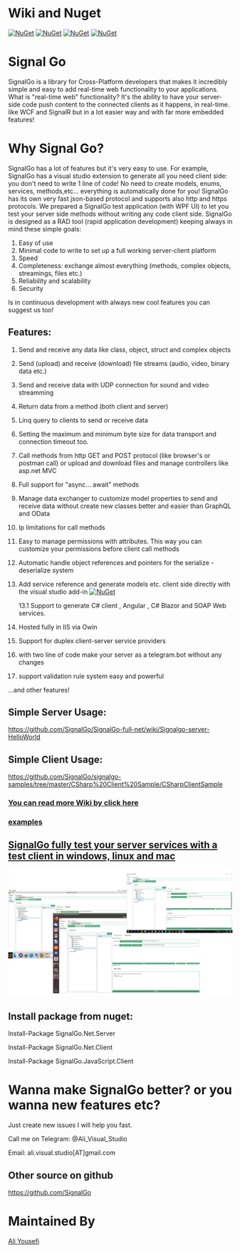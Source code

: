 # Wiki and Nuget
[![NuGet](https://img.shields.io/badge/github-full%20wiki-brightgreen.svg)](https://github.com/SignalGo/SignalGo-full-net/wiki)
[![NuGet](https://img.shields.io/badge/nuget-server.net%20v5+-blue.svg)](https://www.nuget.org/packages/SignalGo.Net.Server/)  [![NuGet](https://img.shields.io/badge/nuget-client.net%20v5+-blue.svg)](https://www.nuget.org/packages/SignalGo.Net.Client/)  [![NuGet](https://img.shields.io/badge/nuget-javascript%20v5+-blue.svg)](https://www.nuget.org/packages/SignalGo.JavaScript.Client/)

# Signal Go

SignalGo is a library for Cross-Platform developers that makes it incredibly simple and easy to add real-time web functionality to your applications. What is "real-time web" functionality? It's the ability to have your server-side code push content to the connected clients as it happens, in real-time. like WCF and SignalR but in a lot easier way and with far more embedded features!

# Why Signal Go?

SignalGo has a lot of features but it's very easy to use. For example, SignalGo has a visual studio extension to generate all you need client side: you don't need to write 1 line of code! No need to create models, enums, services, methods,etc... everything is automatically done for you!
SignalGo has its own very fast json-based protocol and supports also http and https protocols. We prepared a SignalGo test application (with WPF UI) to let you test your server side methods without writing any code client side.
SignalGo is designed as a RAD tool (rapid application development) keeping always in mind these simple goals:
1. Easy of use
2. Minimal code to write to set up a full working server-client platform
3. Speed 
4. Completeness: exchange almost everything (methods, complex objects, streamings, files etc.)
3. Reliability and scalability
4. Security

Is in continuous development with always new cool features you can suggest us too!

## Features:

1. Send and receive any data like class, object, struct and complex objects

2. Send (upload) and receive (download) file streams (audio, video, binary data etc.)

3. Send and receive data with UDP connection for sound and video streamming

4. Return data from a method (both client and server)

5. Linq query to clients to send or receive data

6. Setting the maximum and minimum byte size for data transport and connection timeout too.

7. Call methods from http GET and POST protocol (like browser's or postman call) or upload and download files and manage controllers like asp.net MVC

8. Full support for "async... await" methods
     
9. Manage data exchanger to customize model properties to send and receive data without create new classes better and easier than GraphQL and OData

10. Ip limitations for call methods

11. Easy to manage permissions with attributes. This way you can customize your permissions before client call methods

12. Automatic handle object references and pointers for the serialize - deserialize system

13. Add service reference and generate models etc. client side directly with the visual studio add-in  [![NuGet](https://img.shields.io/badge/github-wiki-brightgreen.svg)](https://github.com/SignalGo/SignalGo-full-net/wiki/Add-Service-Reference---Auto-generate-all-services-and-models-in-client-side)

     13.1 Support to generate C# client , Angular , C# Blazor and SOAP Web services.

14. Hosted fully in IIS via Owin

15. Support for duplex client-server service providers

16. with two line of code make your server as a telegram.bot without any changes

17. support validation rule system easy and powerful

...and other features!


## Simple Server Usage:

https://github.com/SignalGo/SignalGo-full-net/wiki/Signalgo-server-HelloWorld


## Simple Client Usage:

https://github.com/SignalGo/signalgo-samples/tree/master/CSharp%20Client%20Sample/CSharpClientSample


### [You can read more Wiki by click here](https://github.com/SignalGo/SignalGo-full-net/wiki)

### [examples](https://github.com/SignalGo/csharp-sample)

## [SignalGo fully test your server services with a test client in windows, linux and mac](https://github.com/SignalGo/SignalGoTest)

![ScreenShot](https://raw.githubusercontent.com/SignalGo/SignalGoTest/version4/image3.png "signal go test image")

## Install package from nuget:

Install-Package SignalGo.Net.Server

Install-Package SignalGo.Net.Client

Install-Package SignalGo.JavaScript.Client

# Wanna make SignalGo better? or you wanna new features etc?
Just create new issues I will help you fast.

Call me on Telegram:
@Ali_Visual_Studio

Email:
ali.visual.studio[AT]gmail.com

  
## Other source on github
https://github.com/SignalGo
  

# Maintained By
[Ali Yousefi](https://github.com/Ali-YousefiTelori)

